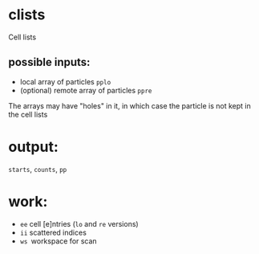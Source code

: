 # clists

Cell lists

## possible inputs:
* local array of particles `pplo`
* (optional) remote array of particles `ppre`

The arrays may have "holes" in it, in which case the particle is not kept in the cell lists

# output:
`starts`, `counts`, `pp`

# work:
* `ee` cell [e]ntries (`lo` and `re` versions)
* `ii` scattered indices
* `ws `workspace for scan
